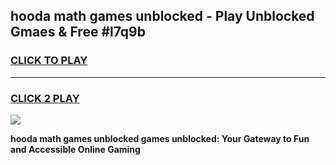 
## hooda math games unblocked - Play Unblocked Gmaes & Free #l7q9b
<h3>
<a href="https://news.freeplayer.one?title=hooda_math_games_unblocked&ref=03M">CLICK TO PLAY</a></h3>
<hr>

<h3>
<a href="https://news.freeplayer.one?title=hooda_math_games_unblocked&ref=03M">CLICK 2 PLAY</a>
  
</h3>

<a href="https://news.freeplayer.one?title=hooda_math_games_unblocked&ref=03M"><img src="https://clearcache.store/games.png"></a>


**hooda math games unblocked games unblocked: Your Gateway to Fun and Accessible Online Gaming**

